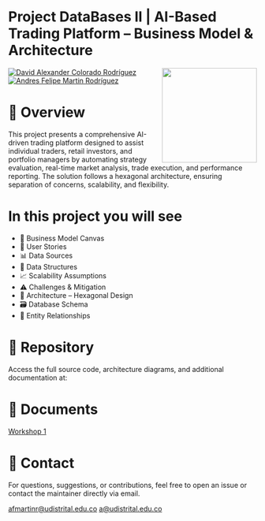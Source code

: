 # Project DataBases II | AI-Based Trading Platform – Business Model & Architecture
<img src="https://www.udistrital.edu.co/themes/custom/versh/images/default/preloader.png" width="192px" height="192px" align="right"/>

[![David Alexander Colorado Rodríguez](https://img.shields.io/badge/DaCr1234-github-br?style=flat-square)][1]
[![Andres Felipe Martin Rodríguez](https://img.shields.io/badge/felimarod-github-blue?style=flat-square)][2]

# 📌 Overview
This project presents a comprehensive AI-driven trading platform designed to assist individual traders, retail investors, and portfolio managers by automating strategy evaluation, real-time market analysis, trade execution, and performance reporting. The solution follows a hexagonal architecture, ensuring separation of concerns, scalability, and flexibility.

# In this project you will see
- 🎯 Business Model Canvas
- 📲 User Stories
- 📊 Data Sources
- 🧱 Data Structures
- 📈 Scalability Assumptions
- ⚠️ Challenges & Mitigation
- 🧩 Architecture – Hexagonal Design
- 🗃️ Database Schema
- 🧮 Entity Relationships

# 📌 Repository
Access the full source code, architecture diagrams, and additional documentation at:

# 🔗 Documents
[Workshop 1](./Workshop-1/AI_Powered_Predictive_Trading_Analytics_Platform.pdf)

# 📧 Contact
For questions, suggestions, or contributions, feel free to open an issue or contact the maintainer directly via email.

afmartinr@udistrital.edu.co
a@udistrital.edu.co

[1]: https://github.com/DaCr1234
[2]: https://github.com/felimarod
